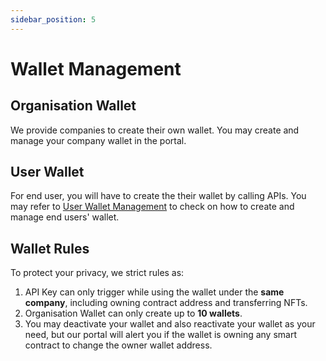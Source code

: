 ```yaml
---
sidebar_position: 5
---
```


# Wallet Management
## Organisation Wallet
We provide companies to create their own wallet. You may create and manage your company wallet in the portal.

## User Wallet
For end user, you will have to create the their wallet by calling APIs. You may refer to [User Wallet Management](/docs/services/wallet-management/overview.md) to check on how to create and manage end users' wallet.


## Wallet Rules
To protect your privacy, we strict rules as:
1. API Key can only trigger while using the wallet under the **same company**, including owning contract address and transferring NFTs.
2. Organisation Wallet can only create up to **10 wallets**.
3. You may deactivate your wallet and also reactivate your wallet as your need, but our portal will alert you if the wallet is owning any smart contract to change the owner wallet address.